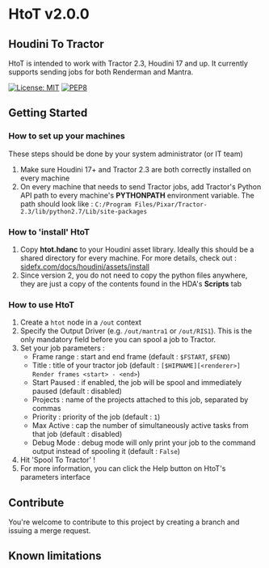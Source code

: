 # HtoT v2.0.0
## Houdini To Tractor

HtoT is intended to work with Tractor 2.3, Houdini 17 and up. 
It currently supports sending jobs for both Renderman and Mantra.

[![License: MIT](https://img.shields.io/badge/License-MIT-yellow.svg)](https://opensource.org/licenses/MIT)
[![PEP8](https://img.shields.io/badge/code%20style-pep8-orange.svg)](https://www.python.org/dev/peps/pep-0008/)


## Getting Started
### How to set up your machines
These steps should be done by your system administrator (or IT team)
1. Make sure Houdini 17+ and Tractor 2.3 are both correctly installed on every machine
2. On every machine that needs to send Tractor jobs, add Tractor's Python API path to every 
machine's **PYTHONPATH** environment variable. The path should look like :
`C:/Program Files/Pixar/Tractor-2.3/lib/python2.7/Lib/site-packages`

### How to 'install' HtoT
1. Copy **htot.hdanc** to your Houdini asset library. Ideally this should be a shared directory for every machine.
For more details, check out : 
[sidefx.com/docs/houdini/assets/install](http://www.sidefx.com/docs/houdini/assets/install.html)
2. Since version 2, you do not need to copy the python files anywhere, they are just a copy of the contents found in the
HDA's **Scripts** tab

### How to use HtoT
1. Create a `htot` node in a `/out` context
2. Specify the Output Driver (e.g. `/out/mantra1` or `/out/RIS1`). This is the only mandatory field before you can
spool a job to Tractor.
3. Set your job parameters :
   - Frame range : start and end frame (default : `$FSTART`,  `$FEND`)
   - Title : title of your tractor job (default : `[$HIPNAME][<renderer>] Render frames <start> - <end>`)
   - Start Paused : if enabled, the job will be spool and immediately paused (default : disabled)
   - Projects : name of the projects attached to this job, separated by commas
   - Priority : priority of the job (default : `1`)
   - Max Active : cap the number of simultaneously active tasks from that job (default : disabled)
   - Debug Mode : debug mode will only print your job to the command output instead of spooling it (default : `False`)
4. Hit 'Spool To Tractor' !
5. For more information, you can click the Help button on HtoT's parameters interface

## Contribute

You're welcome to contribute to this project by creating a branch and issuing a merge request.

## Known limitations

